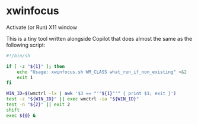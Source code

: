 # xwinfocus

Activate (or Run) X11 window

This is a tiny tool written alongside Copilot that does almost the same as the following script:

```sh
#!/bin/sh

if [ -z "${1}" ]; then
	echo "Usage: xwinfocus.sh WM_CLASS what_run_if_non_existing" >&2
	exit 1
fi

WIN_ID=$(wmctrl -lx | awk '$3 == "'"${1}"'" { print $1; exit }')
test -z "${WIN_ID}" || exec wmctrl -ia "${WIN_ID}"
test -n "${2}" || exit 2
shift
exec ${@} &
```
